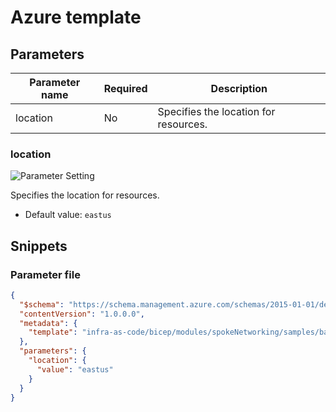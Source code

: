 # Azure template

## Parameters

| Parameter name | Required | Description                           |
| -------------- | -------- | ------------------------------------- |
| location       | No       | Specifies the location for resources. |

### location

![Parameter Setting](https://img.shields.io/badge/parameter-optional-green?style=flat-square)

Specifies the location for resources.

- Default value: `eastus`

## Snippets

### Parameter file

```json
{
  "$schema": "https://schema.management.azure.com/schemas/2015-01-01/deploymentParameters.json#",
  "contentVersion": "1.0.0.0",
  "metadata": {
    "template": "infra-as-code/bicep/modules/spokeNetworking/samples/baseline.sample.json"
  },
  "parameters": {
    "location": {
      "value": "eastus"
    }
  }
}
```
